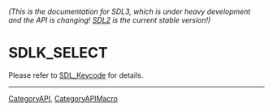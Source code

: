 ###### (This is the documentation for SDL3, which is under heavy development and the API is changing! [SDL2](https://wiki.libsdl.org/SDL2/) is the current stable version!)
# SDLK_SELECT

Please refer to [SDL_Keycode](SDL_Keycode) for details.

----
[CategoryAPI](CategoryAPI), [CategoryAPIMacro](CategoryAPIMacro)

